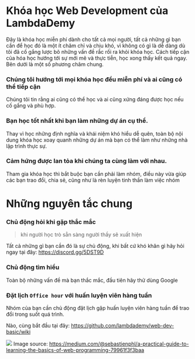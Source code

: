 # Khóa học Web Development của LambdaDemy 

Đây là khóa học miễn phí dành cho tất cả mọi người, tất cả những gì bạn cần để học đó là một ít chăm chỉ và chịu khó, vì không có gì là dễ dàng dù tôi đã cố gắng lược bõ những vấn đề rắc rối ra khỏi khóa học. Cách tiếp cận của hóa học hướng tới sự mới mẽ và thực tiễn, học xong thấy kết quả ngay. Bên dưới là một số phương châm chung. 

### Chúng tôi hướng tới mọi khóa học đều miễn phí và ai cũng có thể tiếp cận 

Chúng tôi tin rằng ai cũng có thể học và ai cũng xứng đáng được học nếu cố gắng và phù hợp.

### Bạn học tốt nhất khi bạn làm những dự án cụ thể. 

Thay vì học những định nghĩa và khái niệm khó hiểu dễ quên, toàn bộ nội dung khóa học xoay quanh những dự án mà bạn có thể làm như những nhà lập trình thực sự. 

### Cảm hứng được lan tỏa khi chúng ta cùng làm với nhau. 

Tham gia khóa học thì bắt buộc bạn cần phải làm nhóm, điều này vừa giúp các bạn trao đổi, chia sẻ, cũng như là rèn luyện tinh thần làm việc nhóm 

# Những nguyên tắc chung

### Chủ động hỏi khi gặp thắc mắc 

> khi người học trò sẵn sàng người thầy sẽ xuất hiện

Tất cả những gì bạn cần đó là sự chủ động, khi bất cứ khó khăn gì hãy hỏi ngay tại đây: https://discord.gg/5DST9D

### Chủ động tìm hiểu 

Toàn bộ những vấn đề mà bạn thắc mắc, đầu tiên hãy thử dùng Google 


### Đặt lịch `Office hour` với huấn luyện viên hàng tuần  

Nhóm của bạn cần chủ động đặt lịch gặp huấn luyện viên hàng tuần để trao đổi trong suốt quá trình. 


Nào, cùng bắt đầu tại đây: https://github.com/lambdademy/web-dev-basic/wiki


![](https://i.imgur.com/yYlYatU.png])
Image source: https://medium.com/@sebastienphl/a-practical-guide-to-learning-the-basics-of-web-programming-79961f3f3baa
